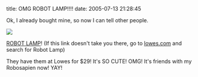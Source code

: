 title: OMG ROBOT LAMP!!!!
date: 2005-07-13 21:28:45 

Ok, I already bought mine, so now I can tell other people.

![][1]

[ROBOT LAMP][2]! (If this link doesn't take you there, go to [lowes.com][3] and search for Robot Lamp)

They have them at Lowes for $29! It's SO CUTE! OMG! It's friends with my Robosapien now! YAY!

   [1]: http://images.nonpolynomial.com/nonpolynomial.com/blog/2005-07-13-omg-robot-lamp/robotlamp.jpg
   [2]: http://www.lowes.com/lowes/lkn?action=productDetail&productId=24700-79995-HL1261&category=15&lpage=none&bc=c
   [3]: http://www.lowes.com

